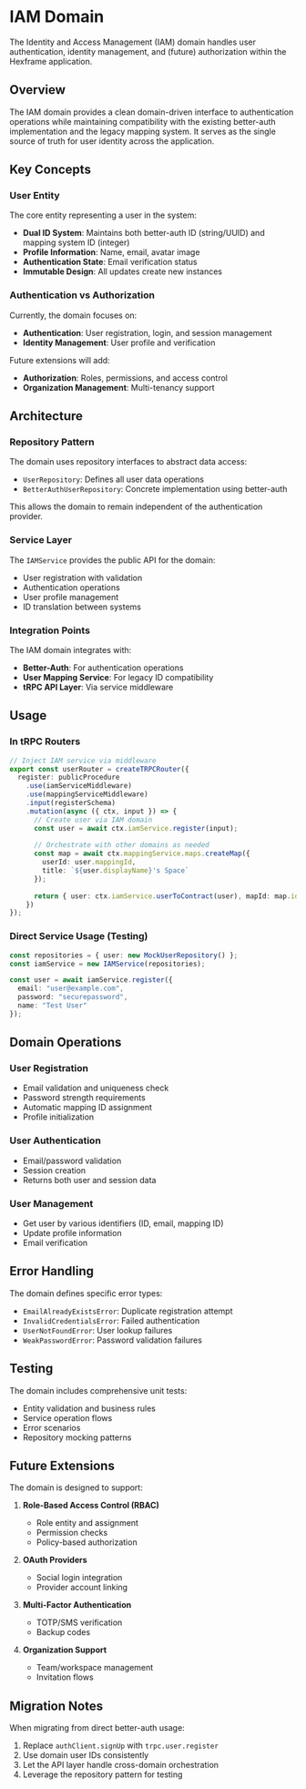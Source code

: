 # IAM Domain

The Identity and Access Management (IAM) domain handles user authentication, identity management, and (future) authorization within the Hexframe application.

## Overview

The IAM domain provides a clean domain-driven interface to authentication operations while maintaining compatibility with the existing better-auth implementation and the legacy mapping system. It serves as the single source of truth for user identity across the application.

## Key Concepts

### User Entity

The core entity representing a user in the system:
- **Dual ID System**: Maintains both better-auth ID (string/UUID) and mapping system ID (integer)
- **Profile Information**: Name, email, avatar image
- **Authentication State**: Email verification status
- **Immutable Design**: All updates create new instances

### Authentication vs Authorization

Currently, the domain focuses on:
- **Authentication**: User registration, login, and session management
- **Identity Management**: User profile and verification

Future extensions will add:
- **Authorization**: Roles, permissions, and access control
- **Organization Management**: Multi-tenancy support

## Architecture

### Repository Pattern

The domain uses repository interfaces to abstract data access:
- `UserRepository`: Defines all user data operations
- `BetterAuthUserRepository`: Concrete implementation using better-auth

This allows the domain to remain independent of the authentication provider.

### Service Layer

The `IAMService` provides the public API for the domain:
- User registration with validation
- Authentication operations
- User profile management
- ID translation between systems

### Integration Points

The IAM domain integrates with:
- **Better-Auth**: For authentication operations
- **User Mapping Service**: For legacy ID compatibility
- **tRPC API Layer**: Via service middleware

## Usage

### In tRPC Routers

```typescript
// Inject IAM service via middleware
export const userRouter = createTRPCRouter({
  register: publicProcedure
    .use(iamServiceMiddleware)
    .use(mappingServiceMiddleware)
    .input(registerSchema)
    .mutation(async ({ ctx, input }) => {
      // Create user via IAM domain
      const user = await ctx.iamService.register(input);
      
      // Orchestrate with other domains as needed
      const map = await ctx.mappingService.maps.createMap({
        userId: user.mappingId,
        title: `${user.displayName}'s Space`
      });
      
      return { user: ctx.iamService.userToContract(user), mapId: map.id };
    })
});
```

### Direct Service Usage (Testing)

```typescript
const repositories = { user: new MockUserRepository() };
const iamService = new IAMService(repositories);

const user = await iamService.register({
  email: "user@example.com",
  password: "securepassword",
  name: "Test User"
});
```

## Domain Operations

### User Registration
- Email validation and uniqueness check
- Password strength requirements
- Automatic mapping ID assignment
- Profile initialization

### User Authentication
- Email/password validation
- Session creation
- Returns both user and session data

### User Management
- Get user by various identifiers (ID, email, mapping ID)
- Update profile information
- Email verification

## Error Handling

The domain defines specific error types:
- `EmailAlreadyExistsError`: Duplicate registration attempt
- `InvalidCredentialsError`: Failed authentication
- `UserNotFoundError`: User lookup failures
- `WeakPasswordError`: Password validation failures

## Testing

The domain includes comprehensive unit tests:
- Entity validation and business rules
- Service operation flows
- Error scenarios
- Repository mocking patterns

## Future Extensions

The domain is designed to support:
1. **Role-Based Access Control (RBAC)**
   - Role entity and assignment
   - Permission checks
   - Policy-based authorization

2. **OAuth Providers**
   - Social login integration
   - Provider account linking

3. **Multi-Factor Authentication**
   - TOTP/SMS verification
   - Backup codes

4. **Organization Support**
   - Team/workspace management
   - Invitation flows

## Migration Notes

When migrating from direct better-auth usage:
1. Replace `authClient.signUp` with `trpc.user.register`
2. Use domain user IDs consistently
3. Let the API layer handle cross-domain orchestration
4. Leverage the repository pattern for testing